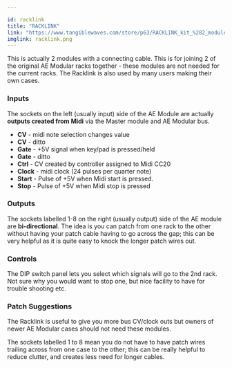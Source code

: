 ```yaml
---

id: racklink
title: "RACKLINK"
link: "https://www.tangiblewaves.com/store/p63/RACKLINK_kit_%282_modules___cable%29.html"
imglink: racklink.png
---
```





This is actually 2 modules with a connecting cable. This is for joining 2 of the original AE Modular racks together - these modules are not needed for the current racks. The Racklink is also used by many users making their own cases.

### Inputs

The sockets on the left (usually input) side of the AE Module are actually **outputs created from Midi** via the Master module and AE Modular bus.

*   **CV** - midi note selection changes value
*   **CV** - ditto
*   **Gate** - +5V signal when key/pad is pressed/held
*   **Gate** - ditto
*   **Ctrl** - CV created by controller assigned to Midi CC20
*   **Clock** - midi clock (24 pulses per quarter note)
*   **Start** - Pulse of +5V when Midi start is pressed.
*   **Stop** - Pulse of +5V when Midi stop is pressed

### Outputs

The sockets labelled 1-8 on the right (usually output) side of the AE module are **bi-directional**. The idea is you can patch from one rack to the other without having your patch cable having to go across the gap; this can be very helpful as it is quite easy to knock the longer patch wires out.

### Controls

The DIP switch panel lets you select which signals will go to the 2nd rack. Not sure why you would want to stop one, but nice facility to have for trouble shooting etc.

### Patch Suggestions

The Racklink is useful to give you more bus CV/clock outs but owners of newer AE Modular cases should not need these modules.

The sockets labelled 1 to 8 mean you do not have to have patch wires trailing across from one case to the other; this can be really helpful to reduce clutter, and creates less need for longer cables.





